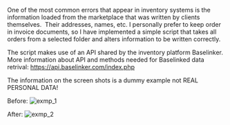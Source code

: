 One of the most common errors that appear in inventory systems is the information loaded from the marketplace that was written by clients themselves. 
Their addresses, names, etc. I personally prefer to keep order in invoice documents, so I have implemented a simple script that takes all orders from a selected folder and alters information to be written correctly.

The script makes use of an API shared by the inventory platform Baselinker. 
More information about API and methods needed for Baselinked data retrival: https://api.baselinker.com/index.php

The information on the screen shots is a dummy example not REAL PERSONAL DATA!

Before:
![exmp_1](https://user-images.githubusercontent.com/112077671/193429097-dc985b45-7ec8-480b-9fb6-8a02196ea229.JPG)

After:
![exmp_2](https://user-images.githubusercontent.com/112077671/193429101-c4fc5206-c766-4bec-a7d3-392c3f658b8c.JPG)
